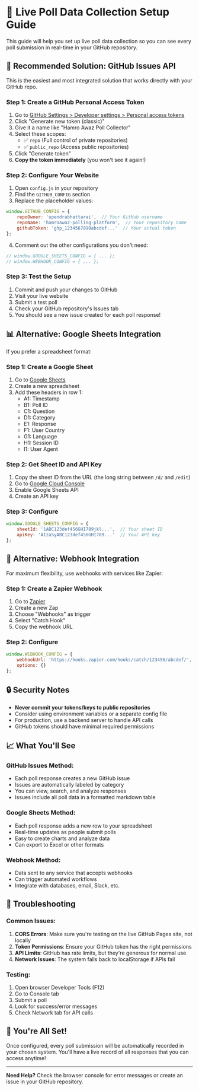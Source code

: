 # 🚀 Live Poll Data Collection Setup Guide

This guide will help you set up live poll data collection so you can see every poll submission in real-time in your GitHub repository.

## 🎯 **Recommended Solution: GitHub Issues API**

This is the easiest and most integrated solution that works directly with your GitHub repo.

### Step 1: Create a GitHub Personal Access Token

1. Go to [GitHub Settings > Developer settings > Personal access tokens](https://github.com/settings/tokens)
2. Click "Generate new token (classic)"
3. Give it a name like "Hamro Awaz Poll Collector"
4. Select these scopes:
   - ✅ `repo` (Full control of private repositories)
   - ✅ `public_repo` (Access public repositories)
5. Click "Generate token"
6. **Copy the token immediately** (you won't see it again!)

### Step 2: Configure Your Website

1. Open `config.js` in your repository
2. Find the `GITHUB_CONFIG` section
3. Replace the placeholder values:

```javascript
window.GITHUB_CONFIG = {
    repoOwner: 'upendrabhattarai',  // Your GitHub username
    repoName: 'hamroawaz-polling-platform',  // Your repository name
    githubToken: 'ghp_1234567890abcdef...'  // Your actual token
};
```

4. Comment out the other configurations you don't need:

```javascript
// window.GOOGLE_SHEETS_CONFIG = { ... };
// window.WEBHOOK_CONFIG = { ... };
```

### Step 3: Test the Setup

1. Commit and push your changes to GitHub
2. Visit your live website
3. Submit a test poll
4. Check your GitHub repository's Issues tab
5. You should see a new issue created for each poll response!

## 📊 **Alternative: Google Sheets Integration**

If you prefer a spreadsheet format:

### Step 1: Create a Google Sheet

1. Go to [Google Sheets](https://sheets.google.com)
2. Create a new spreadsheet
3. Add these headers in row 1:
   - A1: Timestamp
   - B1: Poll ID
   - C1: Question
   - D1: Category
   - E1: Response
   - F1: User Country
   - G1: Language
   - H1: Session ID
   - I1: User Agent

### Step 2: Get Sheet ID and API Key

1. Copy the sheet ID from the URL (the long string between `/d/` and `/edit`)
2. Go to [Google Cloud Console](https://console.cloud.google.com)
3. Enable Google Sheets API
4. Create an API key

### Step 3: Configure

```javascript
window.GOOGLE_SHEETS_CONFIG = {
    sheetId: '1ABC123def456GHI789jkl...',  // Your sheet ID
    apiKey: 'AIzaSyABC123def456GHI789...'  // Your API key
};
```

## 🔗 **Alternative: Webhook Integration**

For maximum flexibility, use webhooks with services like Zapier:

### Step 1: Create a Zapier Webhook

1. Go to [Zapier](https://zapier.com)
2. Create a new Zap
3. Choose "Webhooks" as trigger
4. Select "Catch Hook"
5. Copy the webhook URL

### Step 2: Configure

```javascript
window.WEBHOOK_CONFIG = {
    webhookUrl: 'https://hooks.zapier.com/hooks/catch/123456/abcdef/',
    options: {}
};
```

## 🔒 **Security Notes**

- **Never commit your tokens/keys to public repositories**
- Consider using environment variables or a separate config file
- For production, use a backend server to handle API calls
- GitHub tokens should have minimal required permissions

## 📈 **What You'll See**

### GitHub Issues Method:
- Each poll response creates a new GitHub issue
- Issues are automatically labeled by category
- You can view, search, and analyze responses
- Issues include all poll data in a formatted markdown table

### Google Sheets Method:
- Each poll response adds a new row to your spreadsheet
- Real-time updates as people submit polls
- Easy to create charts and analyze data
- Can export to Excel or other formats

### Webhook Method:
- Data sent to any service that accepts webhooks
- Can trigger automated workflows
- Integrate with databases, email, Slack, etc.

## 🚨 **Troubleshooting**

### Common Issues:

1. **CORS Errors**: Make sure you're testing on the live GitHub Pages site, not locally
2. **Token Permissions**: Ensure your GitHub token has the right permissions
3. **API Limits**: GitHub has rate limits, but they're generous for normal use
4. **Network Issues**: The system falls back to localStorage if APIs fail

### Testing:

1. Open browser Developer Tools (F12)
2. Go to Console tab
3. Submit a poll
4. Look for success/error messages
5. Check Network tab for API calls

## 🎉 **You're All Set!**

Once configured, every poll submission will be automatically recorded in your chosen system. You'll have a live record of all responses that you can access anytime!

---

**Need Help?** Check the browser console for error messages or create an issue in your GitHub repository.
